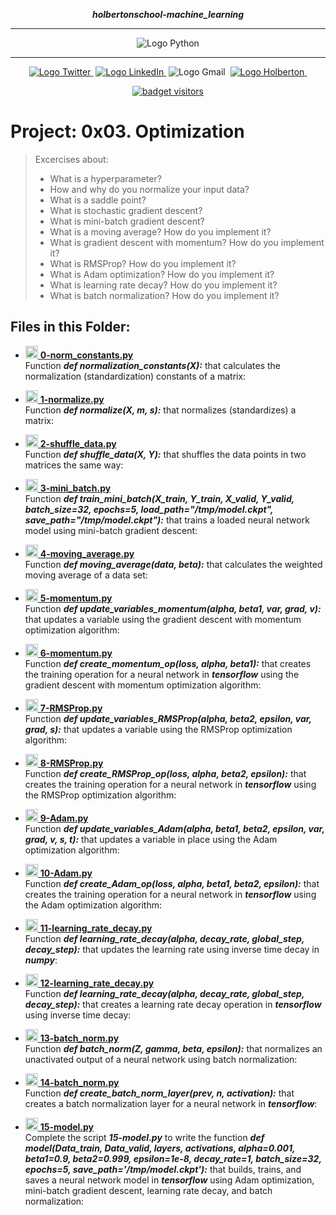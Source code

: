 <div align=center>

***holbertonschool-machine_learning***
<hr />
 <img src="https://www.python.org/static/community_logos/python-logo-generic.svg" alt="Logo Python" style="max-width:80%;">
 <hr />
<a href="https://twitter.com/Jepez90"><img src="https://img.shields.io/twitter/url?label=%40Jepez90&style=social&url=https%3A%2F%2Ftwitter.com%2FJepez90" alt="Logo Twitter">&nbsp;</a>
<a href="https://www.linkedin.com/in/jepez90/"><img src="https://img.shields.io/badge/jepez90-%230077B5.svg?&logo=linkedin&logoColor=white" alt="Logo LinkedIn">&nbsp;</a>
<img src="https://img.shields.io/badge/jepez90-white?style=flat&logo=gmail" alt="Logo Gmail">&nbsp;
<a href="https://twitter.com/HolbertonCOL"><img src="https://img.shields.io/badge/Holberton_School-red" alt="Logo Holberton">&nbsp;</a>

<a href="https://github.com/jepez90"><img src="https://visitor-badge.glitch.me/badge?page_id=jepez90.MachineLearning.supervisedLearing.0x03&" alt="badget visitors"></a>
</div>

# Project: 0x03. Optimization

> Excercises about:
    <ul>
    <li>What is a hyperparameter?</li>
    <li>How and why do you normalize your input data?</li>
    <li>What is a saddle point?</li>
    <li>What is stochastic gradient descent?</li>
    <li>What is mini-batch gradient descent?</li>
    <li>What is a moving average? How do you implement it?</li>
    <li>What is gradient descent with momentum? How do you implement it?</li>
    <li>What is RMSProp? How do you implement it?</li>
    <li>What is Adam optimization? How do you implement it?</li>
    <li>What is learning rate decay? How do you implement it?</li>
    <li>What is batch normalization? How do you implement it?</li>
    </ul>


## Files in this Folder:
* <a href='0-norm_constants.py'><img src="https://raw.githubusercontent.com/jepez90/jepez90.github.io/master/img/Readme_media/logoPythonBasic.svg" alt="Logo Python" height="20" /> **0-norm_constants.py**</a><br />
Function ***def normalization_constants(X):*** that calculates the normalization (standardization) constants of a matrix:

* <a href='1-normalize.py'><img src="https://raw.githubusercontent.com/jepez90/jepez90.github.io/master/img/Readme_media/logoPythonBasic.svg" alt="Logo Python" height="20" /> **1-normalize.py**</a><br />
Function ***def normalize(X, m, s):*** that normalizes (standardizes) a matrix:

* <a href='2-shuffle_data.py'><img src="https://raw.githubusercontent.com/jepez90/jepez90.github.io/master/img/Readme_media/logoPythonBasic.svg" alt="Logo Python" height="20" /> **2-shuffle_data.py**</a><br />
Function ***def shuffle_data(X, Y):*** that shuffles the data points in two matrices the same way:

* <a href='3-mini_batch.py'><img src="https://raw.githubusercontent.com/jepez90/jepez90.github.io/master/img/Readme_media/logoPythonBasic.svg" alt="Logo Python" height="20" /> **3-mini_batch.py**</a><br />
Function ***def train_mini_batch(X_train, Y_train, X_valid, Y_valid, batch_size=32, epochs=5, load_path=&quot;/tmp/model.ckpt&quot;, save_path=&quot;/tmp/model.ckpt&quot;):*** that trains a loaded neural network model using mini-batch gradient descent:

* <a href='4-moving_average.py'><img src="https://raw.githubusercontent.com/jepez90/jepez90.github.io/master/img/Readme_media/logoPythonBasic.svg" alt="Logo Python" height="20" /> **4-moving_average.py**</a><br />
Function ***def moving_average(data, beta):*** that calculates the weighted moving average of a data set:

* <a href='5-momentum.py'><img src="https://raw.githubusercontent.com/jepez90/jepez90.github.io/master/img/Readme_media/logoPythonBasic.svg" alt="Logo Python" height="20" /> **5-momentum.py**</a><br />
Function ***def update_variables_momentum(alpha, beta1, var, grad, v):*** that updates a variable using the gradient descent with momentum optimization algorithm:

* <a href='6-momentum.py'><img src="https://raw.githubusercontent.com/jepez90/jepez90.github.io/master/img/Readme_media/logoPythonBasic.svg" alt="Logo Python" height="20" /> **6-momentum.py**</a><br />
Function ***def create_momentum_op(loss, alpha, beta1):*** that creates the training operation for a neural network in ***tensorflow*** using the gradient descent with momentum optimization algorithm:

* <a href='7-RMSProp.py'><img src="https://raw.githubusercontent.com/jepez90/jepez90.github.io/master/img/Readme_media/logoPythonBasic.svg" alt="Logo Python" height="20" /> **7-RMSProp.py**</a><br />
Function ***def update_variables_RMSProp(alpha, beta2, epsilon, var, grad, s):*** that updates a variable using the RMSProp optimization algorithm:

* <a href='8-RMSProp.py'><img src="https://raw.githubusercontent.com/jepez90/jepez90.github.io/master/img/Readme_media/logoPythonBasic.svg" alt="Logo Python" height="20" /> **8-RMSProp.py**</a><br />
Function ***def create_RMSProp_op(loss, alpha, beta2, epsilon):*** that creates the training operation for a neural network in ***tensorflow*** using the RMSProp optimization algorithm:

* <a href='9-Adam.py'><img src="https://raw.githubusercontent.com/jepez90/jepez90.github.io/master/img/Readme_media/logoPythonBasic.svg" alt="Logo Python" height="20" /> **9-Adam.py**</a><br />
Function ***def update_variables_Adam(alpha, beta1, beta2, epsilon, var, grad, v, s, t):*** that updates a variable in place using the Adam optimization algorithm:

* <a href='10-Adam.py'><img src="https://raw.githubusercontent.com/jepez90/jepez90.github.io/master/img/Readme_media/logoPythonBasic.svg" alt="Logo Python" height="20" /> **10-Adam.py**</a><br />
Function ***def create_Adam_op(loss, alpha, beta1, beta2, epsilon):*** that creates the training operation for a neural network in ***tensorflow*** using the Adam optimization algorithm:

* <a href='11-learning_rate_decay.py'><img src="https://raw.githubusercontent.com/jepez90/jepez90.github.io/master/img/Readme_media/logoPythonBasic.svg" alt="Logo Python" height="20" /> **11-learning_rate_decay.py**</a><br />
Function ***def learning_rate_decay(alpha, decay_rate, global_step, decay_step):*** that updates the learning rate using inverse time decay in ***numpy***:

* <a href='12-learning_rate_decay.py'><img src="https://raw.githubusercontent.com/jepez90/jepez90.github.io/master/img/Readme_media/logoPythonBasic.svg" alt="Logo Python" height="20" /> **12-learning_rate_decay.py**</a><br />
Function ***def learning_rate_decay(alpha, decay_rate, global_step, decay_step):*** that creates a learning rate decay operation in ***tensorflow*** using inverse time decay:

* <a href='13-batch_norm.py'><img src="https://raw.githubusercontent.com/jepez90/jepez90.github.io/master/img/Readme_media/logoPythonBasic.svg" alt="Logo Python" height="20" /> **13-batch_norm.py**</a><br />
Function ***def batch_norm(Z, gamma, beta, epsilon):*** that normalizes an unactivated output of a neural network using batch normalization:

* <a href='14-batch_norm.py'><img src="https://raw.githubusercontent.com/jepez90/jepez90.github.io/master/img/Readme_media/logoPythonBasic.svg" alt="Logo Python" height="20" /> **14-batch_norm.py**</a><br />
Function ***def create_batch_norm_layer(prev, n, activation):*** that creates a batch normalization layer for a neural network in ***tensorflow***:

* <a href='15-model.py'><img src="https://raw.githubusercontent.com/jepez90/jepez90.github.io/master/img/Readme_media/logoPythonBasic.svg" alt="Logo Python" height="20" /> **15-model.py**</a><br />
Complete the script ***15-model.py*** to write the function ***def model(Data_train, Data_valid, layers, activations, alpha=0.001, beta1=0.9, beta2=0.999, epsilon=1e-8, decay_rate=1, batch_size=32, epochs=5, save_path=&#39;/tmp/model.ckpt&#39;):*** that builds, trains, and saves a neural network model in ***tensorflow*** using Adam optimization, mini-batch gradient descent, learning rate decay, and batch normalization:
